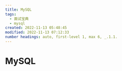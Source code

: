 ```yaml
---
title: MySQL
tags:
  - 面试宝典
  - mysql
created: 2022-11-13 05:48:45
modified: 2022-11-13 07:12:33
number headings: auto, first-level 1, max 6, _.1.1.
---
```


# MySQL